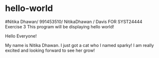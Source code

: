 # hello-world
#Nitika Dhawan/ 991453510/ NitikaDhawan / Davis FOR SYST24444 Exercise 3
This program will be displaying hello world! 

Hello Everyone!

My name is Nitika Dhawan. I just got a cat who I named sparky! I am really excited and looking forward to see her grow!

